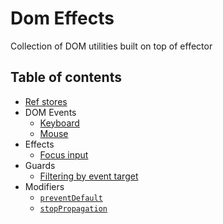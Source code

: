 # Dom Effects

Collection of DOM utilities built on top of effector

## Table of contents
- [Ref stores](src/ref/README.md)
- DOM Events
  - [Keyboard](src/keys/README.md)
  - [Mouse](src/mouse/README.md)
- Effects
  - [Focus input](src/effects/README.md)
- Guards
  - [Filtering by event target](src/guard/README.md)
- Modifiers
  - [`preventDefault`](src/modifiers/README.md)
  - [`stopPropagation`](src/modifiers/README.md)
